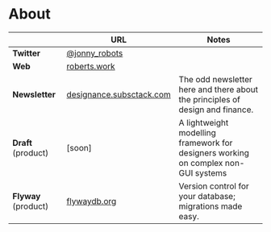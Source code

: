 # About

||URL|Notes| 
|---|---|---|
|**Twitter**|[@jonny_robots](https://www.twitter.com/jonny_robots)|
|**Web**|[roberts.work](https://roberts.work)|
|**Newsletter**| [designance.subsctack.com](https://designance.substack.com)|The odd newsletter here and there about the principles of design and finance.|
|**Draft** (product)|[soon]|A lightweight modelling framework for designers working on complex non-GUI systems
|**Flyway** (product)|[flywaydb.org](https://flywaydb.org)|Version control for your database; migrations made easy.|
